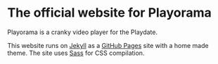 # The official website for Playorama

Playorama is a cranky video player for the Playdate.

This website runs on [Jekyll](https://jekyllrb.com/docs/) as a [GitHub Pages](https://docs.github.com/en/free-pro-team@latest/github/working-with-github-pages) site with a home made theme. The site uses [Sass](https://sass-lang.com/) for CSS compilation.
